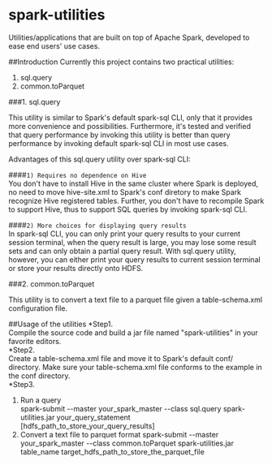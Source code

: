# spark-utilities
Utilities/applications that are built on top of Apache Spark, developed to ease end users' use cases.

##Introduction
Currently this project contains two practical utilities:<br>
1. sql.query<br>
2. common.toParquet<br>

###1. sql.query

This utility is similar to Spark's default spark-sql CLI, only that it provides more convenience and possibilities. Furthermore, it's tested and verified that query performance by invoking this utility is better than query performance by invoking default spark-sql CLI in most use cases.

Advantages of this sql.query utility over spark-sql CLI:

####`1) Requires no dependence on Hive`<br>
You don't have to install Hive in the same cluster where Spark is deployed, no need to move hive-site.xml to Spark's conf diretory to make Spark recognize Hive registered tables. Further, you don't have to recompile Spark to support Hive, thus to support SQL queries by invoking spark-sql CLI.

####`2) More choices for displaying query results`<br>
In spark-sql CLI, you can only print your query results to your current session terminal, when the query result is large, you may lose some result sets and can only obtain a partial query result. With sql.query utility, however, you can either print your query results to current session terminal or store your results directly onto HDFS.

###2. common.toParquet

This utility is to convert a text file to a parquet file given a table-schema.xml configuration file.

##Usage of the utilities
*Step1.<br>
Compile the source code and build a jar file named "spark-utilities" in your favorite editors.<br>
*Step2.<br>
Create a table-schema.xml file and move it to Spark's default conf/ directory. Make sure your table-schema.xml file conforms to the example in the conf directory.<br>
*Step3.<br>
1) Run a query<br>
spark-submit --master your_spark_master --class sql.query spark-utilities.jar your_query_statement [hdfs_path_to_store_your_query_results]<br>
2) Convert a text file to parquet format
spark-submit --master your_spark_master --class common.toParquet spark-utilities.jar table_name  target_hdfs_path_to_store_the_parquet_file<br>
